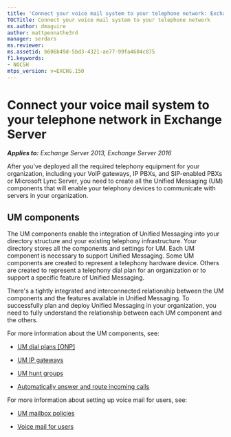```yaml
---
title: 'Connect your voice mail system to your telephone network: Exchange 2013 Help'
TOCTitle: Connect your voice mail system to your telephone network
ms.author: dmaguire
author: mattpennathe3rd
manager: serdars
ms.reviewer: 
ms.assetid: b606b49d-5bd3-4321-ae77-99fa4604c875
f1.keywords:
- NOCSH
mtps_version: v=EXCHG.150
---
```


# Connect your voice mail system to your telephone network in Exchange Server

_**Applies to:** Exchange Server 2013, Exchange Server 2016_

After you've deployed all the required telephony equipment for your organization, including your VoIP gateways, IP PBXs, and SIP-enabled PBXs or Microsoft Lync Server, you need to create all the Unified Messaging (UM) components that will enable your telephony devices to communicate with servers in your organization.

## UM components

The UM components enable the integration of Unified Messaging into your directory structure and your existing telephony infrastructure. Your directory stores all the components and settings for UM. Each UM component is necessary to support Unified Messaging. Some UM components are created to represent a telephony hardware device. Others are created to represent a telephony dial plan for an organization or to support a specific feature of Unified Messaging.

There's a tightly integrated and interconnected relationship between the UM components and the features available in Unified Messaging. To successfully plan and deploy Unified Messaging in your organization, you need to fully understand the relationship between each UM component and the others.

For more information about the UM components, see:

- [UM dial plans [ONP]](um-dial-plans-exchange-2013-help.md)

- [UM IP gateways](um-ip-gateways-exchange-2013-help.md)

- [UM hunt groups](um-hunt-groups-exchange-2013-help.md)

- [Automatically answer and route incoming calls](automatically-answer-and-route-calls-exchange-2013-help.md)

For more information about setting up voice mail for users, see:

- [UM mailbox policies](um-mailbox-policies-exchange-2013-help.md)

- [Voice mail for users](voice-mail-for-users-exchange-2013-help.md)
